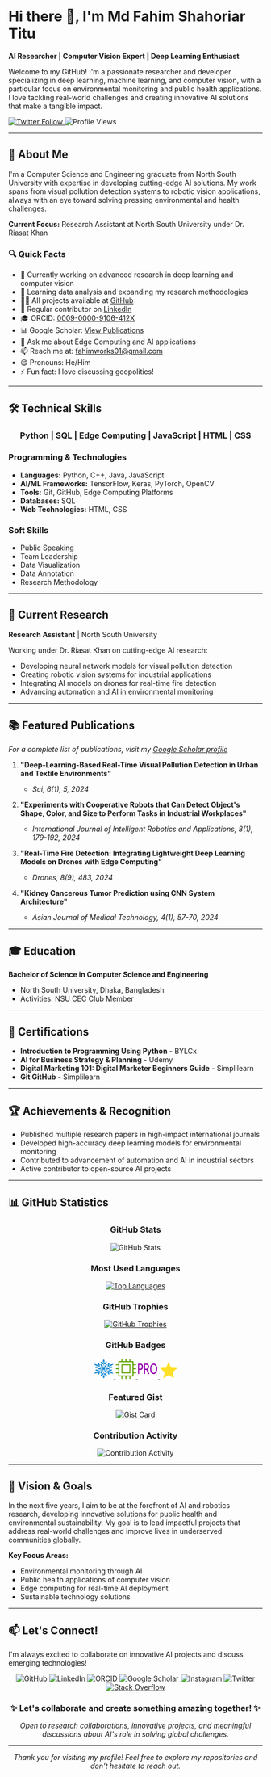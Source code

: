# Hi there 👋, I'm Md Fahim Shahoriar Titu

**AI Researcher | Computer Vision Expert | Deep Learning Enthusiast**

Welcome to my GitHub! I'm a passionate researcher and developer specializing in deep learning, machine learning, and computer vision, with a particular focus on environmental monitoring and public health applications. I love tackling real-world challenges and creating innovative AI solutions that make a tangible impact.

<p align="left">
  <a href="https://twitter.com/fahim_t2" target="blank">
    <img src="https://img.shields.io/twitter/follow/fahim_t2?logo=twitter&style=for-the-badge" alt="Twitter Follow" />
  </a>
  <img src="https://komarev.com/ghpvc/?username=MdFahimShahoriar&label=Profile%20views&color=0e75b6&style=flat" alt="Profile Views" />
</p>

---

## 🚀 About Me

I'm a Computer Science and Engineering graduate from North South University with expertise in developing cutting-edge AI solutions. My work spans from visual pollution detection systems to robotic vision applications, always with an eye toward solving pressing environmental and health challenges.

**Current Focus:** Research Assistant at North South University under Dr. Riasat Khan

### 🔍 Quick Facts
- 🔭 Currently working on advanced research in deep learning and computer vision
- 🌱 Learning data analysis and expanding my research methodologies
- 👨‍💻 All projects available at [GitHub](https://github.com/TituShahoriar)
- 📝 Regular contributor on [LinkedIn](https://bd.linkedin.com/in/mdfahimshahoriartitu)
- 🎓 ORCID: [0009-0000-9106-412X](https://orcid.org/0009-0000-9106-412X)
- 📊 Google Scholar: [View Publications](https://scholar.google.com/citations?hl=en&user=3vlbC2sAAAAJ)
- 💬 Ask me about Edge Computing and AI applications
- 📫 Reach me at: fahimworks01@gmail.com
- 😄 Pronouns: He/Him
- ⚡ Fun fact: I love discussing geopolitics!

---

## 🛠️ Technical Skills

<h3 align="center">Python | SQL | Edge Computing | JavaScript | HTML | CSS</h3>

### Programming & Technologies
- **Languages:** Python, C++, Java, JavaScript
- **AI/ML Frameworks:** TensorFlow, Keras, PyTorch, OpenCV
- **Tools:** Git, GitHub, Edge Computing Platforms
- **Databases:** SQL
- **Web Technologies:** HTML, CSS

### Soft Skills
- Public Speaking
- Team Leadership
- Data Visualization
- Data Annotation
- Research Methodology

---

## 🔬 Current Research

**Research Assistant** | North South University

Working under Dr. Riasat Khan on cutting-edge AI research:
- Developing neural network models for visual pollution detection
- Creating robotic vision systems for industrial applications
- Integrating AI models on drones for real-time fire detection
- Advancing automation and AI in environmental monitoring

---

## 📚 Featured Publications

*For a complete list of publications, visit my [Google Scholar profile](https://scholar.google.com/citations?hl=en&user=3vlbC2sAAAAJ)*

1. **"Deep-Learning-Based Real-Time Visual Pollution Detection in Urban and Textile Environments"**
   - *Sci, 6(1), 5, 2024*

2. **"Experiments with Cooperative Robots that Can Detect Object's Shape, Color, and Size to Perform Tasks in Industrial Workplaces"**
   - *International Journal of Intelligent Robotics and Applications, 8(1), 179-192, 2024*

3. **"Real-Time Fire Detection: Integrating Lightweight Deep Learning Models on Drones with Edge Computing"**
   - *Drones, 8(9), 483, 2024*

4. **"Kidney Cancerous Tumor Prediction using CNN System Architecture"**
   - *Asian Journal of Medical Technology, 4(1), 57-70, 2024*

---

## 🎓 Education

**Bachelor of Science in Computer Science and Engineering**
- North South University, Dhaka, Bangladesh
- Activities: NSU CEC Club Member

---

## 📜 Certifications

- **Introduction to Programming Using Python** - BYLCx
- **AI for Business Strategy & Planning** - Udemy
- **Digital Marketing 101: Digital Marketer Beginners Guide** - Simplilearn
- **Git GitHub** - Simplilearn

---

## 🏆 Achievements & Recognition

- Published multiple research papers in high-impact international journals
- Developed high-accuracy deep learning models for environmental monitoring
- Contributed to advancement of automation and AI in industrial sectors
- Active contributor to open-source AI projects

---

## 📊 GitHub Statistics

<div align="center">

### GitHub Stats
![GitHub Stats](https://github-readme-stats.vercel.app/api?username=MdFahimShahoriar&show_icons=true&count_private=true&theme=default)

### Most Used Languages
[![Top Languages](https://github-readme-stats.vercel.app/api/top-langs/?username=MdFahimShahoriar&layout=compact)](https://github.com/anuraghazra/github-readme-stats)

### GitHub Trophies
[![GitHub Trophies](https://github-profile-trophy.vercel.app/?username=MdFahimShahoriar&theme=flat&column=4)](https://github.com/ryo-ma/github-profile-trophy)

### GitHub Badges
<p align="center">
  <a href="https://archiveprogram.github.com/">
    <img src="https://raw.githubusercontent.com/acervenky/animated-github-badges/master/assets/acbadge.gif" width="40" height="40" alt="GitHub Arctic Code Vault Contributor">
  </a>
  <a href="https://docs.github.com/en/developers">
    <img src="https://raw.githubusercontent.com/acervenky/animated-github-badges/master/assets/devbadge.gif" width="40" height="40" alt="GitHub Developer">
  </a>
  <a href="https://github.com/pricing">
    <img src="https://raw.githubusercontent.com/acervenky/animated-github-badges/master/assets/pro.gif" width="40" height="40" alt="GitHub Pro">
  </a>
  <a href="https://stars.github.com/">
    <img src="https://raw.githubusercontent.com/acervenky/animated-github-badges/master/assets/starbadge.gif" width="35" height="35" alt="GitHub Star">
  </a>
</p>

### Featured Gist
[![Gist Card](https://github-readme-stats.vercel.app/api/gist?id=bbfce31e0217a3689c8d961a356cb10d)](https://gist.github.com/MdFahimShahoriar/bbfce31e0217a3689c8d961a356cb10d/)

### Contribution Activity
![Contribution Activity](https://api.vaunt.dev/v1/github/entities/MdFahimShahoriar/contributions?format=svg&private=true)

</div>

---

## 🌱 Vision & Goals

In the next five years, I aim to be at the forefront of AI and robotics research, developing innovative solutions for public health and environmental sustainability. My goal is to lead impactful projects that address real-world challenges and improve lives in underserved communities globally.

**Key Focus Areas:**
- Environmental monitoring through AI
- Public health applications of computer vision
- Edge computing for real-time AI deployment
- Sustainable technology solutions

---

## 📫 Let's Connect!

I'm always excited to collaborate on innovative AI projects and discuss emerging technologies!

<p align="center">
  <a href="https://github.com/MdFahimShahoriar">
    <img src="https://cdn.jsdelivr.net/npm/simple-icons@3.0.1/icons/github.svg" alt="GitHub" height="40">
  </a>
  <a href="https://bd.linkedin.com/in/mdfahimshahoriartitu">
    <img src="https://cdn.jsdelivr.net/npm/simple-icons@3.0.1/icons/linkedin.svg" alt="LinkedIn" height="40">
  </a>
  <a href="https://orcid.org/0009-0000-9106-412X">
    <img src="https://cdn.jsdelivr.net/npm/simple-icons@3.0.1/icons/orcid.svg" alt="ORCID" height="40">
  </a>
  <a href="https://scholar.google.com/citations?hl=en&user=3vlbC2sAAAAJ">
    <img src="https://cdn.jsdelivr.net/npm/simple-icons@3.0.1/icons/googlescholar.svg" alt="Google Scholar" height="40">
  </a>
  <a href="https://www.instagram.com/fahimshahoriart2/">
    <img src="https://cdn.jsdelivr.net/npm/simple-icons@3.0.1/icons/instagram.svg" alt="Instagram" height="40">
  </a>
  <a href="https://twitter.com/fahim_t2">
    <img src="https://cdn.jsdelivr.net/npm/simple-icons@3.0.1/icons/twitter.svg" alt="Twitter" height="40">
  </a>
  <a href="https://stackoverflow.com/users/24051814/md-fahim-shahoriar-titu">
    <img src="https://cdn.jsdelivr.net/npm/simple-icons@3.0.1/icons/stackoverflow.svg" alt="Stack Overflow" height="40">
  </a>
</p>

<div align="center">
  <h3>✨ Let's collaborate and create something amazing together! ✨</h3>
  <p><em>Open to research collaborations, innovative projects, and meaningful discussions about AI's role in solving global challenges.</em></p>
</div>

---

<p align="center">
  <i>Thank you for visiting my profile! Feel free to explore my repositories and don't hesitate to reach out.</i>
</p>
